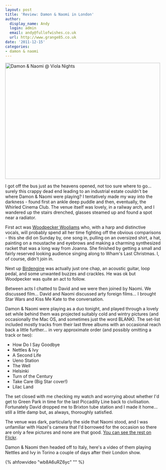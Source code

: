 ```yaml
---
layout: post
title: 'Review: Damon & Naomi in London'
author:
  display_name: Andy
  login: admin
  email: andy@fullofwishes.co.uk
  url: http://www.grange85.co.uk
date: '2011-12-15'
categories:
- damon & naomi
---
```

<p><a href="http://www.flickr.com/photos/grange85/6496039017/" title="Damon & Naomi @ Viola Nights by andyaldridge, on Flickr"><img class="aligncenter" src="https://farm8.staticflickr.com/7017/6496039017_635f2bc5f5.jpg" width="500" height="375" alt="Damon & Naomi @ Viola Nights"></a></p>
<p>I got off the bus just as the heavens opened, not too sure where to go... surely this crappy dead end leading to an industrial estate couldn't be where Damon & Naomi were playing? I tentatively made my way into the darkness - found first an ankle deep puddle and then, eventually, the Whirled Cinema Club. The venue itself was lovely, in a railway arch, and I wandered up the stairs drenched, glasses steamed up and found a spot near a radiator.</p>
<p>First act was <a href="http://woodpeckerwooliams.tumblr.com/">Woodpecker Wooliams</a> who, with a harp and distinctive vocals, will probably spend all her time fighting off the obvious comparisons - this she did on Sunday by, one song in, pulling on an oversized shirt, a hat, painting on a moustache and eyebrows and making a charming synthesized racket that was a long way from Joanna. She finished by getting a small and fairly reserved looking audience singing along to Wham's Last Christmas. I, of course, didn't join in.</p>
<p>Next up <a href="http://www.birdengine.com/">Birdengine</a> was actually just one chap, an acoustic guitar, loop pedal, and some unwanted buzzes and crackles. He was ok but Woodpecker was quite an act to follow.</p>
<p>Between acts I chatted to David and we were then joined by Naomi. We discussed film... David and Naomi discussed arty foreign films... I brought Star Wars and Kiss Me Kate to the conversation.</p>
<p>Damon & Naomi were playing as a duo tonight, and played through a lovely set while behind them was projected suitably cold and wintry pictures (and occasionally the Mac OS, and sometimes just the word BLANK). The set-list included mostly tracks from their last three albums with an occasional reach back a little further... in very approximate order (and possibly omitting a track or two):</p>
<ul>
<li>How Do I Say Goodbye</li>
<li>Nettles & Ivy</li>
<li>A Second Life</li>
<li>Ueno Station</li>
<li>The Well</li>
<li>Helsinki</li>
<li>Turn of the Century</li>
<li>Take Care (Big Star cover!)</li>
<li>Lilac Land</li>
</ul>
<p>The set closed with me checking my watch and worrying about whether I'd get to Green Park in time for the last Piccadilly Line back to civilisation. Fortunately David dropped me to Brixton tube station and I made it home... still a little damp but, as always, thoroughly satisfied.</p>
<p>The venue was dark, particularly the side that Naomi stood, and I was unfamiliar with Hazel's camera that I'd borrowed for the occasion so there are only a few pictures and none are that good.  <a href="http://www.flickr.com/photos/grange85/sets/72157628380225657/with/6496039017/">You can see the rest on Flickr</a>.</p>
<p>Damon & Naomi then headed off to Italy, here's a video of them playing Nettles and Ivy in Torino a couple of days after their London show.</p>

{% ahfowvideo "wb8A6uRZ6yc" "" %}

